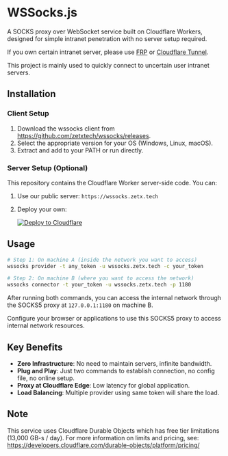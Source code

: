 # WSSocks.js

A SOCKS proxy over WebSocket service built on Cloudflare Workers, designed for simple intranet penetration with no server setup required.

If you own certain intranet server, please use [FRP](https://github.com/fatedier/frp) or [Cloudflare Tunnel](https://developers.cloudflare.com/cloudflare-one/connections/connect-networks/).

This project is mainly used to quickly connect to uncertain user intranet servers.

## Installation

### Client Setup

1. Download the wssocks client from https://github.com/zetxtech/wssocks/releases.
2. Select the appropriate version for your OS (Windows, Linux, macOS).
3. Extract and add to your PATH or run directly.

### Server Setup (Optional)

This repository contains the Cloudflare Worker server-side code. You can:

1. Use our public server: `https://wssocks.zetx.tech`
2. Deploy your own:

   [![Deploy to Cloudflare](https://deploy.workers.cloudflare.com/button)](https://deploy.workers.cloudflare.com/?url=https://github.com/zetxtech/wssocks.js)

## Usage

```bash
# Step 1: On machine A (inside the network you want to access)
wssocks provider -t any_token -u wssocks.zetx.tech -c your_token

# Step 2: On machine B (where you want to access the network)
wssocks connector -t your_token -u wssocks.zetx.tech -p 1180
```

After running both commands, you can access the internal network through the SOCKS5 proxy at `127.0.0.1:1180` on machine B.

Configure your browser or applications to use this SOCKS5 proxy to access internal network resources.

## Key Benefits

- **Zero Infrastructure**: No need to maintain servers, infinite bandwidth.
- **Plug and Play**: Just two commands to establish connection, no config file, no online setup.
- **Proxy at Cloudflare Edge**: Low latency for global application.
- **Load Balancing**: Multiple provider using same token will share the load.

## Note

This service uses Cloudflare Durable Objects which has free tier limitations (13,000 GB-s / day).
For more information on limits and pricing, see: https://developers.cloudflare.com/durable-objects/platform/pricing/

